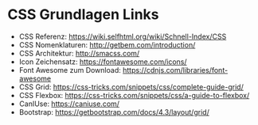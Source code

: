 # CSS Grundlagen Links
- CSS Referenz: https://wiki.selfhtml.org/wiki/Schnell-Index/CSS
- CSS Nomenklaturen: http://getbem.com/introduction/
- CSS Architektur: http://smacss.com/
- Icon Zeichensatz: https://fontawesome.com/icons/
- Font Awesome zum Download: https://cdnjs.com/libraries/font-awesome
- CSS Grid: https://css-tricks.com/snippets/css/complete-guide-grid/
- CSS Flexbox: https://css-tricks.com/snippets/css/a-guide-to-flexbox/
- CanIUse: https://caniuse.com/
- Bootstrap: https://getbootstrap.com/docs/4.3/layout/grid/